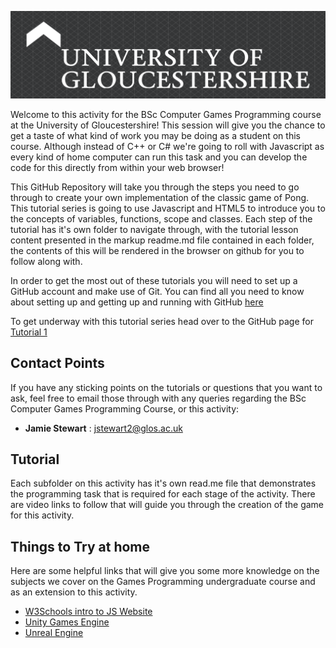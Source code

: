 ![Tasterheader](IMG_ALL/uoglogo.png)

Welcome to this activity for the BSc Computer Games Programming course at the University of Gloucestershire! This session will give you the chance to get a taste of what kind of work you may be doing as a student on this course. Although instead of C++ or C# we're going to roll with Javascript as every kind of home computer can run this task and you can develop the code for this directly from within your web browser!

This GitHub Repository will take you through the steps you need to go through to create your own implementation of the classic game of Pong. This tutorial series is going to use Javascript and HTML5 to introduce you to the concepts of variables, functions, scope and classes. Each step of the tutorial has it's own folder to navigate through, with the tutorial lesson content presented in the markup readme.md file contained in each folder, the contents of this will be rendered in the browser on github for you to follow along with.

In order to get the most out of these tutorials you will need to set up a GitHub account and make use of Git. You can find all you need to know about setting up and getting up and running with GitHub [here](https://help.github.com/en/github/getting-started-with-github/signing-up-for-github)

To get underway with this tutorial series head over to the GitHub page for [Tutorial 1](./tree/master/tutorial_01)

## Contact Points
If you have any sticking points on the tutorials or questions that you want to ask, feel free to email those through with any queries regarding the BSc Computer Games Programming Course, or this activity:

- **Jamie Stewart** : [jstewart2@glos.ac.uk](mailto:jstewart2@glos.ac.uk)

## Tutorial
Each subfolder on this activity has it's own read.me file that demonstrates the programming task that is required for each stage of the activity. There are video links to follow that will guide you through the creation of the game for this activity.

## Things to Try at home
Here are some helpful links that will give you some more knowledge on the subjects we cover on the Games Programming undergraduate course and as an extension to this activity.

- [W3Schools intro to JS Website](https://www.w3schools.com/js/js_intro.asp)
- [Unity Games Engine](https://unity.com/)
- [Unreal Engine](https://www.unrealengine.com/en-US/)

